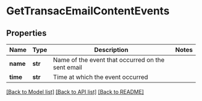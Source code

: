# GetTransacEmailContentEvents

## Properties
Name | Type | Description | Notes
------------ | ------------- | ------------- | -------------
**name** | **str** | Name of the event that occurred on the sent email | 
**time** | **str** | Time at which the event occurred | 

[[Back to Model list]](../README.md#documentation-for-models) [[Back to API list]](../README.md#documentation-for-api-endpoints) [[Back to README]](../README.md)


